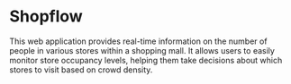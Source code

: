 # Shopflow
This web application provides real-time information on the number of people in various stores within a shopping mall. It allows users to easily monitor store occupancy levels, helping them take decisions about which stores to visit based on crowd density.
